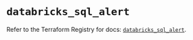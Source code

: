 # `databricks_sql_alert`

Refer to the Terraform Registry for docs: [`databricks_sql_alert`](https://registry.terraform.io/providers/databricks/databricks/1.59.0/docs/resources/sql_alert).
